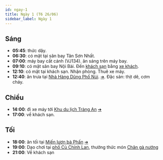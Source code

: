 ```yaml
---
id: ngay-1
title: Ngày 1 (T6 26/06)
sidebar_label: Ngày 1
---
```



## Sáng

- **05:45**: thức dậy.
- **06:30**: có mặt tại sân bay Tân Sơn Nhất.
- **07:00**: máy bay cất cánh (VJ134). ăn sáng trên máy bay.
- **09:10**: có mặt sân bay Nội Bài. Đến [khách sạn](phu-luc#khách-sạn) bằng [xe khách](phu-luc#xe-khách).
- **12:10**: có mặt tại khách sạn. Nhận phòng. Thuê xe máy.
- **12:40**: ăn trưa tại [Nhà Hàng Dũng Phố Núi](https://goo.gl/maps/edGpFGgac88A5XEq8). [&#10132;](an-uong/de-com-chay). Đặc sản: thịt dê, cơm cháy.


## Chiều

- **14:00**: đi xe máy tới [Khu du lịch Tràng An](https://goo.gl/maps/LEKEBU3X1qwkxZHt5) [&#10132;](tham-quan/trang-an)
- **17:00**: về khách sạn.


## Tối

- **18:00**: ăn tối tại [Miến lươn bà Phấn](https://goo.gl/maps/u9QpcFtCYAdftiUY8) [&#10132;](an-uong/mien-luon)
- **19:00**: Dạo chơi tại [phố Cù Chính Lan](https://goo.gl/maps/Ep3HFwNpCowTYByg7), thưởng thức món [Chân gà nướng](https://goo.gl/maps/qwhP2rPpS5Pv2bps7)
- **21:00**: Về khách sạn
